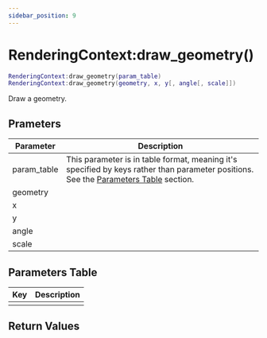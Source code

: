 ```yaml
---
sidebar_position: 9
---
```


# RenderingContext:draw_geometry()
```lua
RenderingContext:draw_geometry(param_table)
RenderingContext:draw_geometry(geometry, x, y[, angle[, scale]])
```
Draw a geometry.


## Prameters
|Parameter|Description|
|-|-|
|param_table|This parameter is in table format, meaning it's specified by keys rather than parameter positions. See the [Parameters Table](#parameters-table) section.|
|geometry||
|x||
|y||
|angle||
|scale||


## Parameters Table
|Key|Description|
|-|-|
| | |


## Return Values
